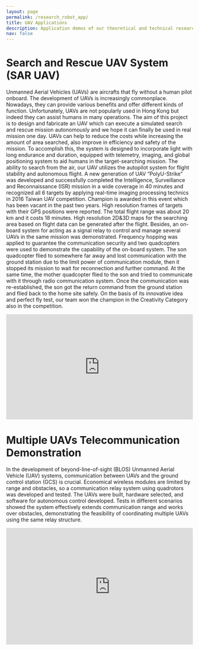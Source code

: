 ```yaml
---
layout: page
permalink: /research_robot_app/
title: UAV Applications
description: Application demos of our theoretical and technical research outcomes.
nav: false
---
```


# Search and Rescue UAV System (SAR UAV)

Unmanned Aerial Vehicles (UAVs) are aircrafts that fly without a human pilot onboard. The development of UAVs is increasingly commonplace. Nowadays, they can provide various benefits and offer different kinds of function. Unfortunately, UAVs are not popularly used in Hong Kong but indeed they can assist humans in many operations.
The aim of this project is to design and fabricate an UAV which can execute a simulated search and rescue mission autonomously and we hope it can finally be used in real mission one day. UAVs can help to reduce the costs while increasing the amount of area searched, also improve in efficiency and safety of the mission. To accomplish this, the system is designed to incorporate light with long endurance and duration, equipped with telemetry, imaging, and global positioning system to aid humans in the target-searching mission. The ability to search from the air, our UAV utilizes the autopilot system for flight stability and autonomous flight.
A new generation of UAV “PolyU-Strike” was developed and successfully completed the Intelligence, Surveillance and Reconnaissance (ISR) mission in a wide coverage in 40 minutes and recognized all 6 targets by applying real-time imaging processing technics in 2016 Taiwan UAV competition. Champion is awarded in this event which has been vacant in the past two years. High resolution frames of targets with their GPS positions were reported. The total flight range was about 20 km and it costs 18 minutes. High resolution 2D&3D maps for the searching area based on flight data can be generated after the flight. Besides, an on-board system for acting as a signal relay to control and manage several UAVs in the same mission was demonstrated. Frequency hopping was applied to guarantee the communication security and two quadcopters were used to demonstrate the capability of the on-board system. The son quadcopter flied to somewhere far away and lost communication with the ground station due to the limit power of communication module, then it stopped its mission to wait for reconnection and further command. At the same time, the mother quadcopter flied to the son and tried to communicate with it through radio communication system. Once the communication was re-established, the son got the return command from the ground station and flied back to the home site safely. On the basis of its innovative idea and perfect fly test, our team won the champion in the Creativity Category also in the competition.

<div style="position: relative; padding-bottom: 56.25%; height: 0; overflow: hidden; max-width: 100%; background: #000;">
  <iframe style="position: absolute; top: 0; left: 0; width: 100%; height: 100%;" src="https://www.youtube.com/embed/ElJvYldICEQ?si=yOymF4_v3tJHDZ3N" frameborder="0" allow="accelerometer; autoplay; encrypted-media; gyroscope; picture-in-picture" allowfullscreen></iframe>
</div>
<p></p>

# Multiple UAVs Telecommunication Demonstration

In the development of beyond-line-of-sight (BLOS) Unmanned Aerial Vehicle (UAV) systems, communication between UAVs and the ground control station (GCS) is crucial. Economical wireless modules are limited by range and obstacles, so a communication relay system using quadrotors was developed and tested. The UAVs were built, hardware selected, and software for autonomous control developed. Tests in different scenarios showed the system effectively extends communication range and works over obstacles, demonstrating the feasibility of coordinating multiple UAVs using the same relay structure.

<div style="display: flex; justify-content: center; align-items: center; background: transparent;">
  <div style="position: relative; width: 640px; height: 320px; overflow: hidden;">
    <iframe width="560" height="315" src="https://www.youtube.com/embed/HxN0oafNmzw?si=9SV2JOWX6xq0I9Zv" title="YouTube video player" frameborder="0" allow="accelerometer; autoplay; clipboard-write; encrypted-media; gyroscope; picture-in-picture; web-share" referrerpolicy="strict-origin-when-cross-origin" allowfullscreen></iframe>
  </div>
</div>

